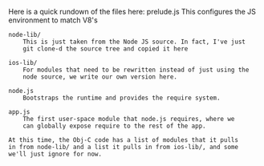Here is a quick rundown of the files here:
    prelude.js
        This configures the JS environment to match V8's

    node-lib/
        This is just taken from the Node JS source. In fact, I've just
        git clone-d the source tree and copied it here

    ios-lib/
        For modules that need to be rewritten instead of just using the
        node source, we write our own version here.
    
    node.js
        Bootstraps the runtime and provides the require system.
    
    app.js
        The first user-space module that node.js requires, where we
        can globally expose require to the rest of the app.

    At this time, the Obj-C code has a list of modules that it pulls
    in from node-lib/ and a list it pulls in from ios-lib/, and some
    we'll just ignore for now.



